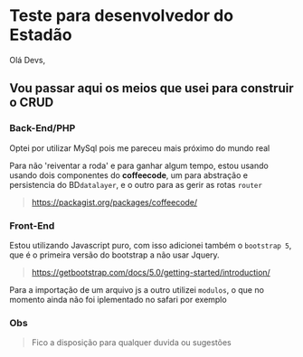 Teste para desenvolvedor do Estadão
==============================

Olá Devs,

Vou passar aqui os meios que usei para construir o CRUD
--------
 
### Back-End/PHP

Optei por utilizar MySql pois me pareceu mais próximo do mundo real

Para não 'reiventar a roda' e para ganhar algum tempo, estou usando usando dois componentes do **coffeecode**, um para abstração e persistencia do BD`datalayer`, e o outro para as gerir as rotas `router`
> https://packagist.org/packages/coffeecode/

### Front-End

Estou utilizando Javascript puro, com isso adicionei também o `bootstrap 5`, que é o primeira versão do bootstrap a não usar Jquery.
> https://getbootstrap.com/docs/5.0/getting-started/introduction/

Para a importação de um arquivo js a outro utilizei `modulos`, o que no momento ainda não foi iplementado no safari por exemplo


### Obs
> Fico a disposição para qualquer duvida ou sugestões 